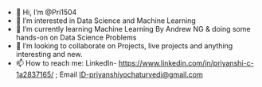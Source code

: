 - 👋 Hi, I’m @Pri1504
- 👀 I’m interested in Data Science and Machine Learning
- 🌱 I’m currently learning Machine Learning By Andrew NG & doing some hands-on on Data Science Problems
- 💞️ I’m looking to collaborate on Projects, live projects and anything interesting and new.
- 📫 How to reach me: LinkedIn- https://www.linkedin.com/in/priyanshi-c-1a2837165/ ; Email ID-priyanshiyochaturvedi@gmail.com

<!---
Pri1504/Pri1504 is a ✨ special ✨ repository because its `README.md` (this file) appears on your GitHub profile.
You can click the Preview link to take a look at your changes.
--->
